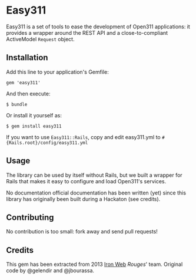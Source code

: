 # Easy311

Easy311 is a set of tools to ease the development of Open311 applications:
it provides a wrapper around the REST API and a close-to-compliant ActiveModel
`Request` object.

## Installation

Add this line to your application's Gemfile:

    gem 'easy311'

And then execute:

    $ bundle

Or install it yourself as:

    $ gem install easy311

If you want to use `Easy311::Rails`, copy and edit easy311.yml
to `#{Rails.root}/config/easy311.yml`

## Usage

The library can be used by itself without Rails, but we built a wrapper
for Rails that makes it easy to configure and load Open311's services.

No documentation official documentation has been written (yet) since
this library has originally been built during a Hackaton (see credits).

## Contributing

No contribution is too small: fork away and send pull requests!

## Credits

This gem has been extracted from 2013 [Iron Web](http://ironweb.org)
_Rouges_' team. Original code by @gelendir and @jbourassa.
